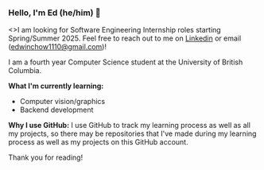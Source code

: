 ### Hello, I'm Ed (he/him) 👋

<>I am looking for Software Engineering Internship roles starting Spring/Summer 2025. Feel free to reach out to me on [Linkedin](https://www.linkedin.com/in/edwin-chow-a45754176/) or email (edwinchow1110@gmail.com)!

I am a fourth year Computer Science student at the University of British Columbia.

**What I'm currently learning:**
- Computer vision/graphics
- Backend development

**Why I use GitHub:**
I use GitHub to track my learning process as well as all my projects, so there may be repositories that I've made during my learning process as well as my projects on this GitHub account. 

Thank you for reading!
<!---
ed423/ed423 is a ✨ special ✨ repository because its `README.md` (this file) appears on your GitHub profile.
You can click the Preview link to take a look at your changes.
--->
